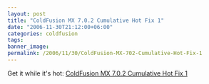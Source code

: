 ```yaml
---
layout: post
title: "ColdFusion MX 7.0.2 Cumulative Hot Fix 1"
date: "2006-11-30T21:12:00+06:00"
categories: coldfusion 
tags: 
banner_image: 
permalink: /2006/11/30/ColdFusion-MX-702-Cumulative-Hot-Fix-1
---
```


Get it while it's hot: <a href="http://www.adobe.com/cfusion/knowledgebase/index.cfm?id=kb400074&pss=rss_coldfusion_kb400074"> ColdFusion MX 7.0.2 Cumulative Hot Fix 1</a>